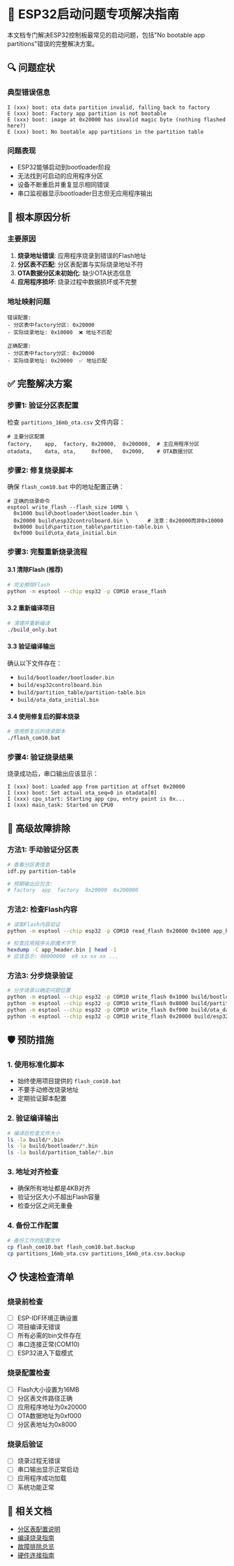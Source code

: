 # 🚨 ESP32启动问题专项解决指南

本文档专门解决ESP32控制板最常见的启动问题，包括"No bootable app partitions"错误的完整解决方案。

## 🔍 问题症状

### 典型错误信息
```
I (xxx) boot: ota data partition invalid, falling back to factory
E (xxx) boot: Factory app partition is not bootable
E (xxx) boot: image at 0x20000 has invalid magic byte (nothing flashed here?)
E (xxx) boot: No bootable app partitions in the partition table
```

### 问题表现
- ESP32能够启动到bootloader阶段
- 无法找到可启动的应用程序分区
- 设备不断重启并重复显示相同错误
- 串口监视器显示bootloader日志但无应用程序输出

## 🎯 根本原因分析

### 主要原因
1. **烧录地址错误**: 应用程序烧录到错误的Flash地址
2. **分区表不匹配**: 分区表配置与实际烧录地址不符
3. **OTA数据分区未初始化**: 缺少OTA状态信息
4. **应用程序损坏**: 烧录过程中数据损坏或不完整

### 地址映射问题
```
错误配置:
- 分区表中factory分区: 0x20000
- 实际烧录地址: 0x10000  ❌ 地址不匹配

正确配置:
- 分区表中factory分区: 0x20000
- 实际烧录地址: 0x20000  ✅ 地址匹配
```

## ✅ 完整解决方案

### 步骤1: 验证分区表配置

检查 `partitions_16mb_ota.csv` 文件内容：
```csv
# 主要分区配置
factory,    app,  factory, 0x20000,  0x200000,  # 主应用程序分区
otadata,    data, ota,     0xf000,   0x2000,    # OTA数据分区
```

### 步骤2: 修复烧录脚本

确保 `flash_com10.bat` 中的地址配置正确：
```batch
# 正确的烧录命令
esptool write_flash --flash_size 16MB \
  0x1000 build\bootloader\bootloader.bin \
  0x20000 build\esp32controlboard.bin \      # 注意：0x20000而非0x10000
  0x8000 build\partition_table\partition-table.bin \
  0xf000 build\ota_data_initial.bin
```

### 步骤3: 完整重新烧录流程

#### 3.1 清除Flash (推荐)
```bash
# 完全擦除Flash
python -m esptool --chip esp32 -p COM10 erase_flash
```

#### 3.2 重新编译项目
```bash
# 清理并重新编译
./build_only.bat
```

#### 3.3 验证编译输出
确认以下文件存在：
- `build/bootloader/bootloader.bin`
- `build/esp32controlboard.bin`
- `build/partition_table/partition-table.bin`
- `build/ota_data_initial.bin`

#### 3.4 使用修复后的脚本烧录
```bash
# 使用修复后的烧录脚本
./flash_com10.bat
```

### 步骤4: 验证烧录结果

烧录成功后，串口输出应该显示：
```
I (xxx) boot: Loaded app from partition at offset 0x20000
I (xxx) boot: Set actual ota_seq=0 in otadata[0]
I (xxx) cpu_start: Starting app cpu, entry point is 0x...
I (xxx) main_task: Started on CPU0
```

## 🔧 高级故障排除

### 方法1: 手动验证分区表
```bash
# 查看分区表信息
idf.py partition-table

# 预期输出应包含:
# factory  app  factory  0x20000  0x200000
```

### 方法2: 检查Flash内容
```bash
# 读取Flash内容验证
python -m esptool --chip esp32 -p COM10 read_flash 0x20000 0x1000 app_header.bin

# 检查应用程序头部魔术字节
hexdump -C app_header.bin | head -1
# 应该显示: 00000000  e9 xx xx xx ...
```

### 方法3: 分步烧录验证
```bash
# 分步烧录以确定问题位置
python -m esptool --chip esp32 -p COM10 write_flash 0x1000 build/bootloader/bootloader.bin
python -m esptool --chip esp32 -p COM10 write_flash 0x8000 build/partition_table/partition-table.bin
python -m esptool --chip esp32 -p COM10 write_flash 0xf000 build/ota_data_initial.bin
python -m esptool --chip esp32 -p COM10 write_flash 0x20000 build/esp32controlboard.bin
```

## 🛡️ 预防措施

### 1. 使用标准化脚本
- 始终使用项目提供的 `flash_com10.bat`
- 不要手动修改烧录地址
- 定期验证脚本配置

### 2. 验证编译输出
```bash
# 编译后检查文件大小
ls -la build/*.bin
ls -la build/bootloader/*.bin
ls -la build/partition_table/*.bin
```

### 3. 地址对齐检查
- 确保所有地址都是4KB对齐
- 验证分区大小不超出Flash容量
- 检查分区之间无重叠

### 4. 备份工作配置
```bash
# 备份工作的配置文件
cp flash_com10.bat flash_com10.bat.backup
cp partitions_16mb_ota.csv partitions_16mb_ota.csv.backup
```

## 📋 快速检查清单

### 烧录前检查
- [ ] ESP-IDF环境正确设置
- [ ] 项目编译无错误
- [ ] 所有必需的bin文件存在
- [ ] 串口连接正常(COM10)
- [ ] ESP32进入下载模式

### 烧录配置检查
- [ ] Flash大小设置为16MB
- [ ] 分区表文件路径正确
- [ ] 应用程序地址为0x20000
- [ ] OTA数据地址为0xf000
- [ ] 分区表地址为0x8000

### 烧录后验证
- [ ] 烧录过程无错误
- [ ] 串口输出显示正常启动
- [ ] 应用程序成功加载
- [ ] 系统功能正常

## 🔗 相关文档

- [分区表配置说明](../hardware/partition-table.md)
- [编译烧录指南](../development/build-flash.md)
- [故障排除总览](README.md)
- [硬件连接指南](../hardware/pin-mapping.md)
